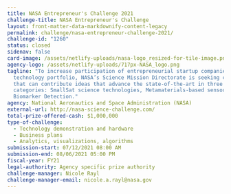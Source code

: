 ```yaml
---
title: NASA Entrepreneur's Challenge 2021
challenge-title: NASA Entrepreneur's Challenge
layout: front-matter-data-markdownify-content-legacy
permalink: challenge/nasa-entrepreneur-challenge-2021/
challenge-id: "1260"
status: closed
sidenav: false
card-image: /assets/netlify-uploads/nasa-logo_resized-for-tile-image.png
agency-logo: /assets/netlify-uploads/717px-NASA_logo.png
tagline: "To increase participation of entrepreneurial startup companies in its
  technology portfolio, NASA’s Science Mission Directorate is seeking companies
  that can contribute ideas that advance the state-of-the-art in three
  categories: SmallSat science technologies, Metamaterials-based sensors,
  Biomarker Detection."
agency: National Aeronautics and Space Administration (NASA)
external-url: http://nasa-science-challenge.com/
total-prize-offered-cash: $1,000,000
type-of-challenge:
  - Technology demonstration and hardware
  - Business plans
  - Analytics, visualizations, algorithms
submission-start: 07/12/2021 08:00 AM
submission-end: 08/06/2021 05:00 PM
fiscal-year: FY21
legal-authority: Agency specific prize authority
challenge-manager: Nicole Rayl
challenge-manager-email: nicole.a.rayl@nasa.gov
---
```

